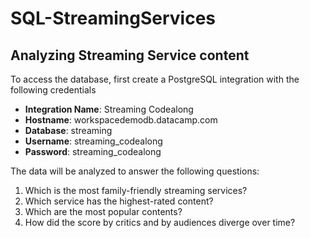 # SQL-StreamingServices
## Analyzing Streaming Service content
 
 To access the database, first create a PostgreSQL integration with the following credentials
- **Integration Name**: Streaming Codealong
- **Hostname**: workspacedemodb.datacamp.com
- **Database**: streaming
- **Username**: streaming_codealong
- **Password**: streaming_codealong

The data will be analyzed to answer the following questions:
1. Which is the most family-friendly streaming services?
2. Which service has the highest-rated content?
3. Which are the most popular contents?
4. How did the score by critics and by audiences diverge over time?
